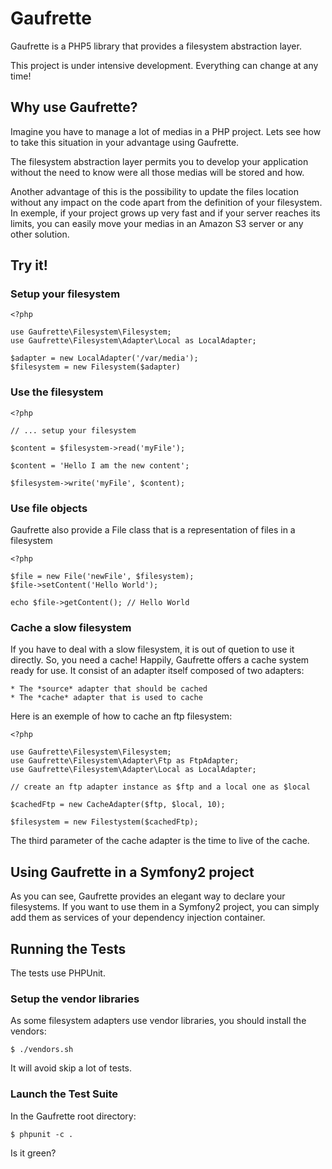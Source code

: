 Gaufrette
=========

Gaufrette is a PHP5 library that provides a filesystem abstraction layer.

This project is under intensive development. Everything can change at any time!

Why use Gaufrette?
------------------

Imagine you have to manage a lot of medias in a PHP project. Lets see how to
take this situation in your advantage using Gaufrette.

The filesystem abstraction layer permits you to develop your application without
the need to know were all those medias will be stored and how.

Another advantage of this is the possibility to update the files location
without any impact on the code apart from the definition of your filesystem.
In exemple, if your project grows up very fast and if your server reaches its
limits, you can easily move your medias in an Amazon S3 server or any other
solution.

Try it!
-------

### Setup your filesystem

    <?php

    use Gaufrette\Filesystem\Filesystem;
    use Gaufrette\Filesystem\Adapter\Local as LocalAdapter;
    
    $adapter = new LocalAdapter('/var/media');
    $filesystem = new Filesystem($adapter)

### Use the filesystem

    <?php
    
    // ... setup your filesystem

    $content = $filesystem->read('myFile');
    
    $content = 'Hello I am the new content';

    $filesystem->write('myFile', $content);

### Use file objects

Gaufrette also provide a File class that is a representation of files in a filesystem

    <?php

    $file = new File('newFile', $filesystem);
    $file->setContent('Hello World');

    echo $file->getContent(); // Hello World

### Cache a slow filesystem

If you have to deal with a slow filesystem, it is out of quetion to use it directly.
So, you need a cache! Happily, Gaufrette offers a cache system ready for use.
It consist of an adapter itself composed of two adapters:

    * The *source* adapter that should be cached
    * The *cache* adapter that is used to cache

Here is an exemple of how to cache an ftp filesystem:

    <?php

    use Gaufrette\Filesystem\Filesystem;
    use Gaufrette\Filesystem\Adapter\Ftp as FtpAdapter;
    use Gaufrette\Filesystem\Adapter\Local as LocalAdapter;

    // create an ftp adapter instance as $ftp and a local one as $local

    $cachedFtp = new CacheAdapter($ftp, $local, 10);

    $filesystem = new Filestystem($cachedFtp);

The third parameter of the cache adapter is the time to live of the cache.

Using Gaufrette in a Symfony2 project
-------------------------------------

As you can see, Gaufrette provides an elegant way to declare your filesystems.
If you want to use them in a Symfony2 project, you can simply add them as
services of your dependency injection container.

Running the Tests
-----------------

The tests use PHPUnit.

### Setup the vendor libraries

As some filesystem adapters use vendor libraries, you should install the vendors:

    $ ./vendors.sh

It will avoid skip a lot of tests.

### Launch the Test Suite

In the Gaufrette root directory:

    $ phpunit -c .

Is it green?
